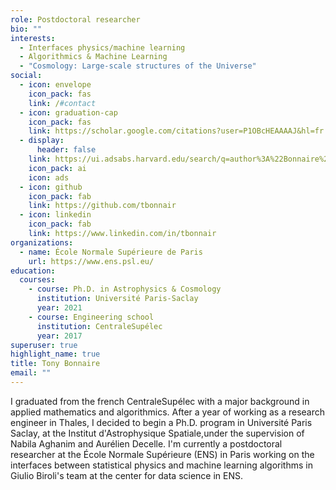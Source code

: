 ```yaml
---
role: Postdoctoral researcher
bio: ""
interests:
  - Interfaces physics/machine learning
  - Algorithmics & Machine Learning
  - "Cosmology: Large-scale structures of the Universe"
social:
  - icon: envelope
    icon_pack: fas
    link: /#contact
  - icon: graduation-cap
    icon_pack: fas
    link: https://scholar.google.com/citations?user=P1OBcHEAAAAJ&hl=fr
  - display:
      header: false
    link: https://ui.adsabs.harvard.edu/search/q=author%3A%22Bonnaire%2C%20T%22&sort=date%20desc%2C%20bibcode%20desc&p_=0
    icon_pack: ai
    icon: ads
  - icon: github
    icon_pack: fab
    link: https://github.com/tbonnair
  - icon: linkedin
    icon_pack: fab
    link: https://www.linkedin.com/in/tbonnair
organizations:
  - name: École Normale Supérieure de Paris
    url: https://www.ens.psl.eu/
education:
  courses:
    - course: Ph.D. in Astrophysics & Cosmology
      institution: Université Paris-Saclay
      year: 2021
    - course: Engineering school
      institution: CentraleSupélec
      year: 2017
superuser: true
highlight_name: true
title: Tony Bonnaire
email: ""
---
```

I graduated from the french CentraleSupélec with a major background in applied mathematics and algorithmics. After a year of working as a research engineer in Thales, I decided to begin a Ph.D. program in Université Paris Saclay, at the Institut d'Astrophysique Spatiale,under the supervision of Nabila Aghanim and Aurélien Decelle.
I'm currently a postdoctoral researcher at the École Normale Supérieure (ENS) in Paris working on the interfaces between statistical physics and machine learning algorithms in Giulio Biroli's team at the center for data science in ENS.

